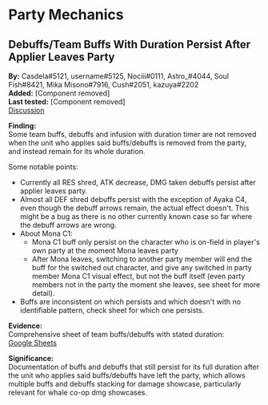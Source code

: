 # Party Mechanics

## Debuffs/Team Buffs With Duration Persist After Applier Leaves Party

**By:** Casdela\#5121, username\#5125, Nociii\#0111, Astro_\#4044, Soul Fish\#8421, Mika Misono\#7916, Cush\#2051, kazuya\#2202  
**Added:** [Component removed]  
**Last tested:** [Component removed]  
[Discussion](https://tickets.deeznuts.moe/transcripts/potential-characters-buff-and-debuff-staying-after-swapped-out-of-the-party)

**Finding:**  
Some team buffs, debuffs and infusion with duration timer are not removed when the unit who applies said buffs/debuffs is removed from the party, and instead remain for its whole duration.

Some notable points:
- Currently all RES shred, ATK decrease, DMG taken debuffs persist after applier leaves party.
- Almost all DEF shred debuffs persist with the exception of Ayaka C4, even though the debuff arrows remain, the actual effect doesn't. This might be a bug as there is no other currently known case so far where the debuff arrows are wrong.
- About Mona C1: 
  + Mona C1 buff only persist on the character who is on-field in player's own party at the moment Mona leaves party
  + After Mona leaves, switching to another party member will end the buff for the switched out character, and give any switched in party member Mona C1 visual effect, but not the buff itself (even party members not in the party the moment she leaves, see sheet for more detail).
- Buffs are inconsistent on which persists and which doesn't with no identifiable pattern, check sheet for which one persists.

**Evidence:**  
Comprehensive sheet of team buffs/debuffs with stated duration:  
[Google Sheets](https://docs.google.com/spreadsheets/d/1x-6lLzfnTn8iBBfPp3JIp4OTtq6X7ro7gZXTESvF1vk/edit#gid=1956096477)

**Significance:**  
Documentation of buffs and debuffs that still persist for its full duration after the unit who applies said buffs/debuffs have left the party, which allows multiple buffs and debuffs stacking for damage showcase, particularly relevant for whale co-op dmg showcases.
